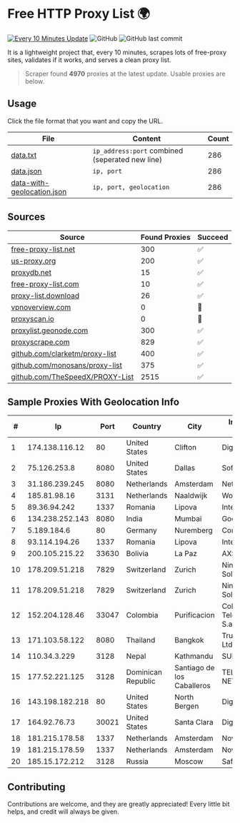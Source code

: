 
# Free HTTP Proxy List 🌍

[![Every 10 Minutes Update](https://github.com/mertguvencli/http-proxy-list/actions/workflows/main.yml/badge.svg?branch=main)](https://github.com/mertguvencli/http-proxy-list/actions/workflows/main.yml)
![GitHub](https://img.shields.io/github/license/mertguvencli/http-proxy-list)
![GitHub last commit](https://img.shields.io/github/last-commit/mertguvencli/http-proxy-list)

It is a lightweight project that, every 10 minutes, scrapes lots of free-proxy sites, validates if it works, and serves a clean proxy list.


> Scraper found **4970** proxies at the latest update. Usable proxies are below.

## Usage

Click the file format that you want and copy the URL.


|File|Content|Count|
|----|-------|-----|
|[data.txt](https://raw.githubusercontent.com/mertguvencli/http-proxy-list/main/proxy-list/data.txt)|`ip_address:port` combined (seperated new line)|286|
|[data.json](https://raw.githubusercontent.com/mertguvencli/http-proxy-list/main/proxy-list/data.json)|`ip, port`|286|
|[data-with-geolocation.json](https://raw.githubusercontent.com/mertguvencli/http-proxy-list/main/proxy-list/data-with-geolocation.json)|`ip, port, geolocation`|286|

## Sources

|Source|Found Proxies|Succeed|
|------|-------------|-------|
|[free-proxy-list.net](https://free-proxy-list.net)|300|✅|
|[us-proxy.org](https://www.us-proxy.org)|200|✅|
|[proxydb.net](http://proxydb.net)|15|✅|
|[free-proxy-list.com](https://free-proxy-list.com/?page=&port=&type%5B%5D=http&type%5B%5D=https&up_time=0&search=Search)|10|✅|
|[proxy-list.download](https://www.proxy-list.download/HTTP)|26|✅|
|[vpnoverview.com](https://vpnoverview.com/privacy/anonymous-browsing/free-proxy-servers)|0|🚫|
|[proxyscan.io](https://www.proxyscan.io)|0|🚫|
|[proxylist.geonode.com](https://proxylist.geonode.com/api/proxy-list?limit=300&page=1&sort_by=lastChecked&sort_type=desc&protocols=http,https)|300|✅|
|[proxyscrape.com](https://api.proxyscrape.com/v2/?request=displayproxies&protocol=http&timeout=10000&country=all&ssl=all&anonymity=all)|829|✅|
|[github.com/clarketm/proxy-list](https://raw.githubusercontent.com/clarketm/proxy-list/master/proxy-list-raw.txt)|400|✅|
|[github.com/monosans/proxy-list](https://raw.githubusercontent.com/monosans/proxy-list/main/proxies/http.txt)|375|✅|
|[github.com/TheSpeedX/PROXY-List](https://raw.githubusercontent.com/TheSpeedX/PROXY-List/master/http.txt)|2515|✅|


## Sample Proxies With Geolocation Info

|#|Ip|Port|Country|City|Internet Service Provider|
|-|--|----|-------|----|-------------------------|
|1|174.138.116.12|80|United States|Clifton|DigitalOcean, LLC|
|2|75.126.253.8|8080|United States|Dallas|SoftLayer|
|3|31.186.239.245|8080|Netherlands|Amsterdam|NetSkope Inc|
|4|185.81.98.16|3131|Netherlands|Naaldwijk|WorldStream B.V.|
|5|89.36.94.242|1337|Romania|Lipova|Interkvm Host SRL|
|6|134.238.252.143|8080|India|Mumbai|Google LLC|
|7|5.189.184.6|80|Germany|Nuremberg|Contabo GmbH|
|8|93.114.194.26|1337|Romania|Lipova|Interkvm Host SRL|
|9|200.105.215.22|33630|Bolivia|La Paz|AXS Bolivia S. A.|
|10|178.209.51.218|7829|Switzerland|Zurich|Nine Internet Solutions AG|
|11|178.209.51.218|7829|Switzerland|Zurich|Nine Internet Solutions AG|
|12|152.204.128.46|33047|Colombia|Purificacion|Colombia Telecomunicaciones S.a. ESP|
|13|171.103.58.122|8080|Thailand|Bangkok|True Internet Co., Ltd.|
|14|110.34.3.229|3128|Nepal|Kathmandu|SUBISU C7|
|15|177.52.221.125|3128|Dominican Republic|Santiago de los Caballeros|TELERY NETWORKS, S.R.L|
|16|143.198.182.218|80|United States|North Bergen|DigitalOcean, LLC|
|17|164.92.76.73|30021|United States|Santa Clara|DigitalOcean, LLC|
|18|181.215.178.58|1337|Netherlands|Amsterdam|NovoServe B.V.|
|19|181.215.178.59|1337|Netherlands|Amsterdam|NovoServe B.V.|
|20|185.15.172.212|3128|Russia|Moscow|SafeData LLC|



## Contributing

Contributions are welcome, and they are greatly appreciated! Every
little bit helps, and credit will always be given.

